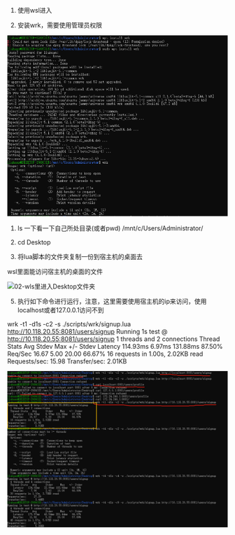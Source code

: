 1. 使用wsl进入

2. 安装wrk，需要使用管理员权限

![01-wsl里安装wrk](./01-wsl里安装wrk.png)

1. ls 一下看一下自己所处目录(或者pwd)
  /mnt/c/Users/Administrator/

2. cd Desktop

3. 将lua脚本的文件夹复制一份到宿主机的桌面去

wsl里面能访问宿主机的桌面的文件

![02-wls里进入Desktop文件夹](./02-wls里进入Desktop文件夹.png)

5. 执行如下命令进行运行，注意，这里需要使用宿主机的ip来访问，使用localhost或者127.0.0.1访问不到

wrk -t1 -d1s -c2 -s ./scripts/wrk/signup.lua http://10.118.20.55:8081/users/signup
Running 1s test @ http://10.118.20.55:8081/users/signup
  1 threads and 2 connections
  Thread Stats   Avg      Stdev     Max   +/- Stdev
    Latency   114.93ms    6.97ms 131.88ms   87.50%
    Req/Sec    16.67      5.00    20.00     66.67%
  16 requests in 1.00s, 2.02KB read
Requests/sec:     15.98
Transfer/sec:      2.01KB

![03-使用宿主机ip地址进行访问](./03-使用宿主机ip地址进行访问.png)



